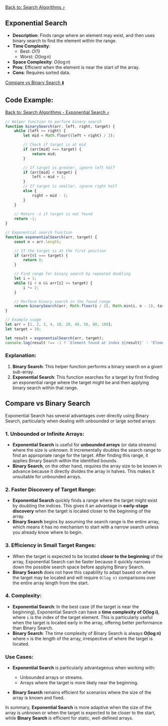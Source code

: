 [Back to: Search Algorithms :arrow_heading_up:](./index.md#search-algorithms-cheatsheet)

## Exponential Search

- **Description**: Finds range where an element may exist, and then uses binary search to find the element within the range.
- **Time Complexity**: 
  - Best: $O(1)$
  - Worst: $O(\log n)$
- **Space Complexity**: $O(\log n)$
- **Pros**: Efficient when the element is near the start of the array.
- **Cons**: Requires sorted data.

[Compare vs Binary Search :arrow_down:](#compare-vs-binary-search)

## Code Example:

[Back to: Search Algorithms - Exponential Search :arrow_heading_up:](./index.md#4-exponential-search)

``` javascript
// Helper function to perform binary search
function binarySearch(arr, left, right, target) {
    while (left <= right) {
        let mid = Math.floor((left + right) / 2);

        // Check if target is at mid
        if (arr[mid] === target) {
            return mid;
        }

        // If target is greater, ignore left half
        if (arr[mid] < target) {
            left = mid + 1;
        } 
        // If target is smaller, ignore right half
        else {
            right = mid - 1;
        }
    }
    
    // Return -1 if target is not found
    return -1;
}

// Exponential search function
function exponentialSearch(arr, target) {
    const n = arr.length;

    // If the target is at the first position
    if (arr[0] === target) {
        return 0;
    }

    // Find range for binary search by repeated doubling
    let i = 1;
    while (i < n && arr[i] <= target) {
        i *= 2;
    }

    // Perform binary search in the found range
    return binarySearch(arr, Math.floor(i / 2), Math.min(i, n - 1), target);
}

// Example usage
let arr = [1, 2, 3, 4, 10, 20, 40, 50, 80, 100];
let target = 10;

let result = exponentialSearch(arr, target);
console.log(result !== -1 ? `Element found at index ${result}` : "Element not found");
```

### Explanation:
1. **Binary Search**: This helper function performs a binary search on a given sub-array.
2. **Exponential Search**: This function searches for a target by first finding an exponential range where the target might be and then applying binary search within that range.


## Compare vs Binary Search
Exponential Search has several advantages over directly using Binary Search, particularly when dealing with unbounded or large sorted arrays:

### 1. **Unbounded or Infinite Arrays**:
   - **Exponential Search** is useful for **unbounded arrays** (or data streams) where the size is unknown. It incrementally doubles the search range to find an appropriate range for the target. After finding this range, it applies Binary Search within the identified bounds.
   - **Binary Search**, on the other hand, requires the array size to be known in advance because it directly divides the array in halves. This makes it unsuitable for unbounded arrays.

### 2. **Faster Discovery of Target Range**:
   - **Exponential Search** quickly finds a range where the target might exist by doubling the indices. This gives it an advantage in **early-stage discovery** when the target is located closer to the beginning of the array.
   - **Binary Search** begins by assuming the search range is the entire array, which means it has no mechanism to start with a narrow search unless you already know where to begin.

### 3. **Efficiency in Small Target Ranges**:
   - When the target is expected to be located **closer to the beginning** of the array, Exponential Search can be faster because it quickly narrows down the possible search space before applying Binary Search.
   - **Binary Search** does not have this capability to adapt based on where the target may be located and will require `O(log n)` comparisons over the entire array length from the start.

### 4. **Complexity**:
   - **Exponential Search**: In the best case (if the target is near the beginning), Exponential Search can have a **time complexity of O(log i)**, where `i` is the index of the target element. This is particularly useful when the target is located early in the array, offering better performance than Binary Search.
   - **Binary Search**: The time complexity of Binary Search is always **O(log n)** where `n` is the length of the array, irrespective of where the target is located.

### Use Cases:
- **Exponential Search** is particularly advantageous when working with:
  - Unbounded arrays or streams.
  - Arrays where the target is more likely near the beginning.
  
- **Binary Search** remains efficient for scenarios where the size of the array is known and fixed. 

In summary, **Exponential Search** is more adaptive when the size of the array is unknown or when the target is expected to be closer to the start, while **Binary Search** is efficient for static, well-defined arrays.